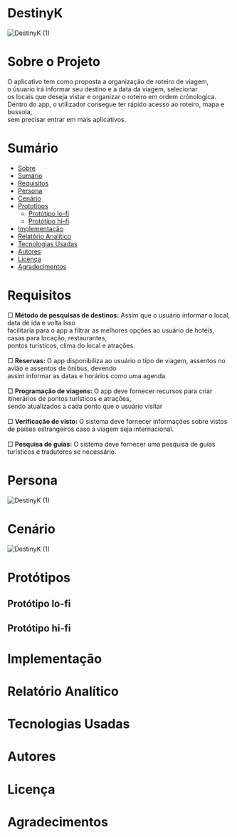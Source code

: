 # DestinyK


![DestinyK (1)](https://github.com/flasantoro/DestinyK/assets/129131822/929f0ecf-b72a-4ef6-b4e7-b7e459ad7d7d)

# Sobre o Projeto

O aplicativo tem como proposta a organização de roteiro de viagem, <br/>
o úsuario irá informar seu destino e a data da viagem, selecionar <br/>
os locais que deseja vistar e organizar o roteiro em ordem crónologica. <br/>
Dentro do app, o utilizador consegue ter rápido acesso ao roteiro, mapa e bussola, <br/>
sem precisar entrar em mais aplicativos.

# Sumário

* [Sobre](#sobre-o-projeto)
* [Sumário](#sumário)
* [Requisitos](#requisitos)
* [Persona](#persona)
* [Cenário](#cenário)
* [Prototipos](#protótipos)
  * [Protótipo lo-fi](#protótipo-lo-fi)
  * [Protótipo hi-fi](#protótipo-hi-fi)
* [Implementação](#implementação)
* [Relatório Analítico ](#relatório-analítico)
* [Tecnologias Usadas](#tecnologias-usadas)
* [Autores](#autores)
* [Licença](#licença)
* [Agradecimentos](#agradecimentos)


# Requisitos  
□ **Método de pesquisas de destinos:** Assim que o usuário informar o local, data de ida e volta Isso <br/>
facilitaria para o app a filtrar as melhores opções ao usuário de hotéis, casas para locação, restaurantes, <br/> 
pontos turísticos, clima do local e atrações. <br/> <br/>
□ **Reservas:** O app disponibiliza ao usuário o tipo de viagem, assentos no avião e assentos de ônibus, devendo <br/>
assim informar as datas e horários como uma agenda. <br/> <br/>
□ **Programação de viagens:** O app deve fornecer recursos para criar itinerários de pontos turísticos e atrações, <br/>
sendo atualizados a cada ponto que o usuário visitar <br/> <br/>
□ **Verificação de visto:** O sistema deve fornecer informações sobre vistos de países estrangeiros caso a viagem seja internacional. <br/> <br/>
□ **Pesquisa de guias:** O sistema deve fornecer uma pesquisa de guias turísticos e tradutores se necessário.<br/>

# Persona
![DestinyK (1)](https://github.com/flasantoro/DestinyK/assets/129131822/2bf7cf5c-621e-4d33-9904-7c5e539f7f82)

# Cenário
![DestinyK (1)](https://github.com/flasantoro/DestinyK/assets/129131822/ba87b1b7-e215-4a0a-8ac0-096897c44efe)


# Protótipos

## Protótipo lo-fi

## Protótipo hi-fi


# Implementação


# Relatório Analítico 


# Tecnologias Usadas


# Autores


# Licença


# Agradecimentos
